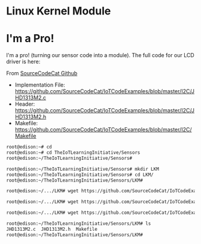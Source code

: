 # Linux Kernel Module

# I'm a Pro!

I'm a pro! (turning our sensor code into a module). The full code for our LCD driver is here:

From [SourceCodeCat Github](https://github.com/SourceCodeCat/IoTCodeExamples/)

- Implementation File: https://github.com/SourceCodeCat/IoTCodeExamples/blob/master/I2C/JHD1313M2.c
- Header: https://github.com/SourceCodeCat/IoTCodeExamples/blob/master/I2C/JHD1313M2.h
- Makefile: https://github.com/SourceCodeCat/IoTCodeExamples/blob/master/I2C/Makefile

```sh
root@edison:~# cd
root@edison:~# cd TheIoTLearningInitiative/Sensors
root@edison:~/TheIoTLearningInitiative/Sensors# 
```

```sh
root@edison:~/TheIoTLearningInitiative/Sensors# mkdir LKM
root@edison:~/TheIoTLearningInitiative/Sensors# cd LKM/
root@edison:~/TheIoTLearningInitiative/Sensors/LKM# 
```

```sh
root@edison:~/.../LKM# wget https://github.com/SourceCodeCat/IoTCodeExamples/blob/master/I2C/JHD1313M2.c
```

```sh
root@edison:~/.../LKM# wget https://github.com/SourceCodeCat/IoTCodeExamples/blob/master/I2C/JHD1313M2.h
```

```sh
root@edison:~/.../LKM# wget https://github.com/SourceCodeCat/IoTCodeExamples/blob/master/I2C/Makefile
```

```sh
root@edison:~/TheIoTLearningInitiative/Sensors/LKM# ls                                     
JHD1313M2.c  JHD1313M2.h  Makefile                                                         
root@edison:~/TheIoTLearningInitiative/Sensors/LKM# 
```